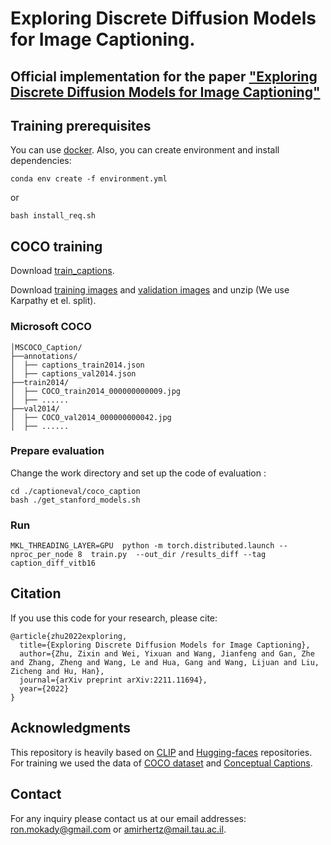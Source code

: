 # Exploring Discrete Diffusion Models for Image Captioning.


## Official implementation for the paper ["Exploring Discrete Diffusion Models for Image Captioning"](https://arxiv.org/abs/2211.11694)


## Training prerequisites

[comment]: <> (Dependencies can be found at the [Inference notebook]&#40;https://colab.research.google.com/drive/1tuoAC5F4sC7qid56Z0ap-stR3rwdk0ZV?usp=sharing&#41; )
You can use [docker](https://hub.docker.com/r/zixinzhu/pytorch1.9.0). Also, you can create environment and install dependencies:
```
conda env create -f environment.yml
```
or
```
bash install_req.sh
```

## COCO training

Download [train_captions](https://drive.google.com/file/d/1D3EzUK1d1lNhD2hAvRiKPThidiVbP2K_/view?usp=sharing).

Download [training images](http://images.cocodataset.org/zips/train2014.zip) and [validation images](http://images.cocodataset.org/zips/val2014.zip) and unzip (We use Karpathy et el. split).

### Microsoft COCO
```
│MSCOCO_Caption/
├──annotations/
│  ├── captions_train2014.json
│  ├── captions_val2014.json
├──train2014/
│  ├── COCO_train2014_000000000009.jpg
│  ├── ......
├──val2014/ 
│  ├── COCO_val2014_000000000042.jpg
│  ├── ......
```

### Prepare evaluation
Change the work directory and set up the code of evaluation :
```
cd ./captioneval/coco_caption
bash ./get_stanford_models.sh
```
### Run

```
MKL_THREADING_LAYER=GPU  python -m torch.distributed.launch --nproc_per_node 8  train.py  --out_dir /results_diff --tag caption_diff_vitb16
```

## Citation
If you use this code for your research, please cite:
```
@article{zhu2022exploring,
  title={Exploring Discrete Diffusion Models for Image Captioning},
  author={Zhu, Zixin and Wei, Yixuan and Wang, Jianfeng and Gan, Zhe and Zhang, Zheng and Wang, Le and Hua, Gang and Wang, Lijuan and Liu, Zicheng and Hu, Han},
  journal={arXiv preprint arXiv:2211.11694},
  year={2022}
}
```


## Acknowledgments
This repository is heavily based on [CLIP](https://github.com/openai/CLIP) and [Hugging-faces](https://github.com/huggingface/transformers) repositories.
For training we used the data of [COCO dataset](https://cocodataset.org/#home) and [Conceptual Captions](https://ai.google.com/research/ConceptualCaptions/).

## Contact
For any inquiry please contact us at our email addresses: ron.mokady@gmail.com or amirhertz@mail.tau.ac.il.


